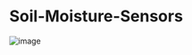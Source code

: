 # Soil-Moisture-Sensors



![image](https://github.com/user-attachments/assets/96dafa22-2823-4881-b4e2-652a6f15c920)
